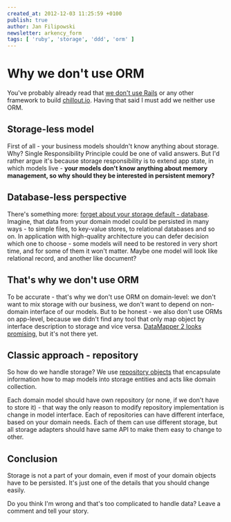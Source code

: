 ```yaml
---
created_at: 2012-12-03 11:25:59 +0100
publish: true
author: Jan Filipowski
newsletter: arkency_form
tags: [ 'ruby', 'storage', 'ddd', 'orm' ]
---
```


# Why we don't use ORM

You've probably already read that [we don't use Rails](http://blog.arkency.com/2012/11/not-rails/) or any other framework to build [chillout.io](http://chillout.io). Having that said I must add we neither use ORM.

<!-- more -->

## Storage-less model

First of all - your business models shouldn't know anything about storage. Why? Single Responsibility Principle could be one of valid answers. But I'd rather argue it's because storage responsibility is to extend app state, in which models live - **your models don't know anything about memory management, so why should they be interested in persistent memory?**

## Database-less perspective

There's something more: [forget about your storage default - database](http://blog.8thlight.com/uncle-bob/2012/05/15/NODB.html). Imagine, that data from your domain model could be persisted in many ways - to simple files, to key-value stores, to relational databases and so on. In application with high-quality architecture you can defer decision which one to choose - some models will need to be restored in very short time, and for some of them it won't matter. Maybe one model will look like relational record, and another like document?

## That's why we don't use ORM

To be accurate - that's why we don't use ORM on domain-level: we don't want to mix storage with our business, we don't want to depend on non-domain interface of our models. But to be honest - we also don't use ORMs on app-level, because we didn't find any tool that only map object by interface description to storage and vice versa. [DataMapper 2 looks promising](https://github.com/datamapper/dm-core/wiki/Roadmap), but it's not there yet.

## Classic approach - repository

So how do we handle storage? We use [repository objects](http://martinfowler.com/eaaCatalog/repository.html) that encapsulate information how to map models into storage entities and acts like domain collection.

Each domain model should have own repository (or none, if we don't have to store it) - that way the only reason to modify repository implementation is change in model interface. Each of repositories can have different interface, based on your domain needs. Each of them can use different storage, but all storage adapters should have same API to make them easy to change to other.

## Conclusion

Storage is not a part of your domain, even if most of your domain objects have to be persisted. It's just one of the details that you should change easily.

Do you think I'm wrong and that's too complicated to handle data? Leave a comment and tell your story.
